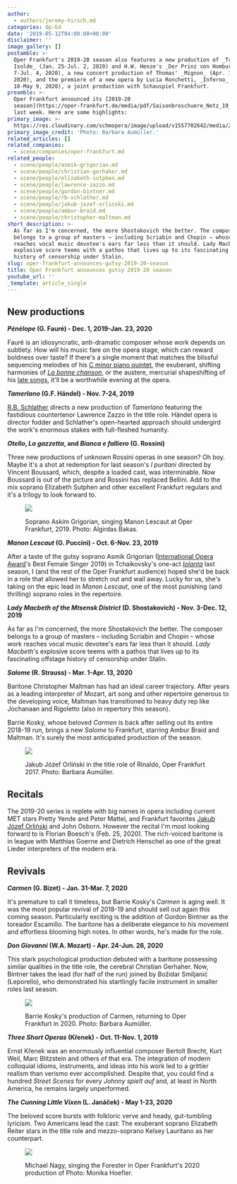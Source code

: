 ```yaml
---
author:
  - authors/jeremy-hirsch.md
categories: Op-Ed
date: '2019-05-12T04:00:00+00:00'
disclaimer: ''
image_gallery: []
postamble: >-
  Oper Frankfurt's 2019-20 season also features a new production of _Tristan und
  Isolde_ (Jan. 25-Jul. 2, 2020) and H.W. Henze's _Der Prinz von Homburg_ (Jun.
  7-Jul. 4, 2020), a new concert production of Thomas' _Mignon_ (Apr. 17-19,
  2020), and the premiere of a new opera by Lucia Ronchetti, _Inferno_ (Apr.
  18-May 9, 2020), a joint production with Schauspiel Frankfurt.
preamble: >-
  Oper Frankfurt announced its [2019-20
  season](https://oper-frankfurt.de/media/pdf/Saisonbroschuere_Netz_19_20.pdf)
  last week. Here are some highlights:
primary_image: >-
  https://res.cloudinary.com/schmopera/image/upload/v1557702642/media/2019/05/sqOperFrankfurtAussenansicht-pc-BarbaraAumueller.jpg
primary_image_credit: 'Photo: Barbara Aumüller.'
related_articles: []
related_companies:
  - scene/companies/oper-frankfurt.md
related_people:
  - scene/people/asmik-grigorian.md
  - scene/people/christian-gerhaher.md
  - scene/people/elizabeth-sutphen.md
  - scene/people/lawrence-zazzo.md
  - scene/people/gordon-bintner.md
  - scene/people/rb-schlather.md
  - scene/people/jakub-jozef-orlinski.md
  - scene/people/ambur-braid.md
  - scene/people/christopher-maltman.md
short_description: >-
  As far as I'm concerned, the more Shostakovich the better. The composer
  belongs to a group of masters – including Scriabin and Chopin – whose work
  reaches vocal music devotee's ears far less than it should. Lady Macbeth's
  explosive score teems with a pathos that lives up to its fascinating offstage
  history of censorship under Stalin.
slug: oper-frankfurt-announces-gutsy-2019-20-season
title: Oper Frankfurt announces gutsy 2019-20 season
youtube_url: ''
_template: article_single
---
```


## New productions

**_Pénèlope_ (G. Fauré) - Dec. 1, 2019-Jan. 23, 2020**

Fauré is an idiosyncratic, anti-dramatic composer whose work depends on subtlety. How will his music fare on the opera stage, which can reward boldness over taste? If there's a single moment that matches the blissful sequencing melodies of his [C minor piano quintet](https://open.spotify.com/track/0IhLPNXylgvhKl52xPYFWw?si=952MdnZnQMuYuM6JzWpOdw), the exuberant, shifting harmonies of [_La bonne chanson_](https://open.spotify.com/track/6WGI7vfAff6nQfDplJmShI?si=ebntffUiQriH_Ys-iyd75g), or the austere, mercurial shapeshifting of his [late songs](https://open.spotify.com/track/5Y6wIlK5h53WviiQOH3U1i?si=mK4SA5BTSxC2aQAeesbRrQ), it'll be a worthwhile evening at the opera.

**_Tamerlano_ (G.F. Händel) - Nov. 7-24, 2019**

[R.B. Schlather](/feminist-truths-the-mother-of-us-all/) directs a new production of _Tamerlano_ featuring the fastidious countertenor Lawrence Zazzo in the title role. Händel opera is director fodder and Schlather's open-hearted approach should undergird the work's enormous stakes with full-fleshed humanity.

**_Otello_, _La gazzetta_, and _Bianca e falliero_ (G. Rossini)**

Three new productions of unknown Rossini operas in one season? Oh boy. Maybe it's a shot at redemption for last season's _I puritani_ directed by Vincent Boussard, which, despite a loaded cast, was interminable. Now Boussard is out of the picture and Rossini has replaced Bellini. Add to the mix soprano Elizabeth Sutphen and other excellent Frankfurt regulars and it's a trilogy to look forward to.

<figure data-type="image">

![](https://res.cloudinary.com/schmopera/image/upload/v1557701121/media/2019/05/GrigorianAsmik-pc-AlgirdasBakas.jpg)

<figcaption>Soprano Askim Grigorian, singing Manon Lescaut at Oper Frankfurt, 2019. Photo: Algirdas Bakas.</figcaption>

</figure>

**_Manon Lescaut_ (G. Puccini) - Oct. 6-Nov. 23, 2019**

After a taste of the gutsy soprano Asmik Grigorian ([International Opera Award](http://www.operaawards.org/archive/2019/)'s Best Female Singer 2019) in Tchaikovsky's one-act [_Iolanta_](/the-follies-of-modernization-oedipus-rex-iolanta/) last season, I (and the rest of the Oper Frankfurt audience) hoped she'd be back in a role that allowed her to stretch out and wail away. Lucky for us, she's taking on the epic lead in _Manon Lescaut_, one of the most punishing (and thrilling) soprano roles in the repertoire.

**_Lady Macbeth of the Mtsensk District_ (D. Shostakovich) - Nov. 3-Dec. 12, 2019**

As far as I'm concerned, the more Shostakovich the better. The composer belongs to a group of masters – including Scriabin and Chopin – whose work reaches vocal music devotee's ears far less than it should. _Lady Macbeth_'s explosive score teems with a pathos that lives up to its fascinating offstage history of censorship under Stalin.

**_Salome_ (R. Strauss) - Mar. 1-Apr. 13, 2020**

Baritone Christopher Maltman has had an ideal career trajectory. After years as a leading interpreter of Mozart, art song and other repertoire generous to the developing voice, Maltman has transitioned to heavy duty rep like Jochanaan and Rigoletto (also in repertory this season).

Barrie Kosky, whose beloved _Carmen_ is back after selling out its entire 2018-19 run, brings a new _Salome_ to Frankfurt, starring Ambur Braid and Maltman. It's surely the most anticipated production of the season.

<figure data-type="image">

![](https://res.cloudinary.com/schmopera/image/upload/v1557701658/media/2019/05/Orlinsky-OperFrankfurt-Rinaldo.jpg)

<figcaption>Jakub Józef Orliński in the title role of Rinaldo, Oper Frankfurt 2017. Photo: Barbara Aumüller.</figcaption>

</figure>

## Recitals

The 2019-20 series is replete with big names in opera including current MET stars Pretty Yende and Peter Mattei, and Frankfurt favorites [Jakub Józef Orliński](https://www.newyorker.com/magazine/2019/02/18/the-dizzying-democratization-of-baroque-music) and John Osborn. However the recital I'm most looking forward to is Florian Boesch's (Feb. 25, 2020). The rich-voiced baritone is in league with Matthias Goerne and Dietrich Henschel as one of the great Lieder interpreters of the modern era.

## Revivals

**_Carmen_ (G. Bizet) - Jan. 31-Mar. 7, 2020**

It's premature to call it timeless, but Barrie Kosky's _Carmen_ is aging well. It was the most popular revival of 2018-19 and should sell out again this coming season. Particularly exciting is the addition of Gordon Bintner as the toreador Escamillo. The baritone has a deliberate elegance to his movement and effortless blooming high notes. In other words, he's made for the role.

**_Don Giovanni_ (W.A. Mozart) - Apr. 24-Jun. 26, 2020**

This stark psychological production debuted with a baritone possessing similar qualities in the title role, the cerebral Christian Gerhaher. Now, Bintner takes the lead (for half of the run) joined by Božidar Smiljanić (Leporello), who demonstrated his startlingly facile instrument in smaller roles last season.

<figure data-type="image">

![](https://res.cloudinary.com/schmopera/image/upload/v1557701377/media/2019/05/KoskyCarmen-pc-BarbaraAumueller.jpg)

<figcaption>Barrie Kosky's production of Carmen, returning to Oper Frankfurt in 2020. Photo: Barbara Aumüller.</figcaption>

</figure>

**_Three Short Operas_ (Křenek) - Oct. 11-Nov. 1, 2019**

Ernst Křenek was an enormously influential composer Bertolt Brecht, Kurt Weil, Marc Blitzstein and others of that era. The integration of modern colloquial idioms, instruments, and ideas into his work led to a grittier realism than verismo ever accomplished. Despite that, you could find a hundred _Street Scenes_ for every _Johnny spielt auf_ and, at least in North America, he remains largely unperformed.

**_The Cunning Little Vixen_ (L. Janáček) - May 1-23, 2020**

The beloved score bursts with folkloric verve and heady, gut-tumbling lyricism. Two Americans lead the cast: The exuberant soprano Elizabeth Reiter stars in the title role and mezzo-soprano Kelsey Lauritano as her counterpart.

<figure data-type="image">

![](https://res.cloudinary.com/schmopera/image/upload/v1557700326/media/2019/05/NagyMichael-pc-MonikaHoefler.jpg)

<figcaption>Michael Nagy, singing the Forester in Oper Frankfurt's 2020 production of  Photo: Monika Hoefler.</figcaption>

</figure>
